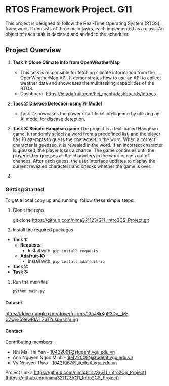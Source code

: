 
# RTOS Framework Project. G11 

This project is designed to follow the Real-Time Operating System (RTOS) framework. It consists of three main tasks, each implemented as a class. An object of each task is declared and added to the scheduler.

## Project Overview


1. **Task 1: Clone Climate Info from OpenWeatherMap**
   - This task is responsible for fetching climate information from the OpenWeatherMap API. It demonstrates how to use an API to collect weather data and showcases the multitasking capabilities of the RTOS.
   - Dashboard: https://io.adafruit.com/hej_manh/dashboards/introcs


2. **Task 2: Disease Detection using AI Model**
   - Task 2 showcases the power of artificial intelligence by utilizing an AI model for disease detection. 

3. **Task 3: Simple Hangman game** The project is a text-based Hangman game. It randomly selects a word from a predefined list, and the player has 10 attempts to guess the characters in the word. When a correct character is guessed, it is revealed in the word. If an incorrect character is guessed, the player loses a chance. The game continues until the player either guesses all the characters in the word or runs out of chances. After each guess, the user interface updates to display the current revealed characters and checks whether the game is over.
4. 
### Getting Started

To get a local copy up and running, follow these simple steps:

1. Clone the repo
  
   git clone https://github.com/nima321123/G11_Intro2CS_Project.git
  

2. Install the required packages

- **Task 1:**
  - **Requests**:
    - Install with: `pip install requests`
  - **Adafruit-IO**
    - Install with: `pip install adafruit-io`
- **Task 2:**
- **Task 3:**
  

3. Run the main file
   ```sh
   python main.py
   ```
#### Dataset 
https://drive.google.com/drive/folders/13uJ8kKgP3Dv__M-C7wyk59ewBIATiZaT?usp=sharing

#### Contact

Contributing members:

- Nhi Mai Thi Yen - 10422061@student.vgu.edu.vn
- Anh Nguyen Ngoc Minh - 10422009@student.vgu.edu.vn
- Vy Nguyen Thao - 10421067@student.vgu.edu.vn

Project Link: [https://github.com/nima321123/G11_Intro2CS_Project](https://github.com/nima321123/G11_Intro2CS_Project)

